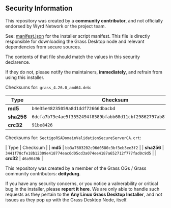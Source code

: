## Security Information

This repository was created by a **community contributor**, and not officially endorsed by Wyrd Network or the project team.

See: [manifest.json](./manifest.json) for the installer script manifest.  This file is directly responsible for downloading the Grass Desktop node and relevant dependencies from secure sources.

The contents of that file should match the values in this security declarence.

If they do not, please notify the maintainers, **immediately**, and refrain from using this installer.

Checksums for:  ``grass_4.26.0_amd64.deb``:

| Type | Checksum |
| ---- | -------- |
| **md5** | ``b4e35e48235059a8d1ddf72666dbacbd`` |
| **sha256** | ``6dcfa7b73e4ae5f3552494f8589bfabb68d11cbf29862797ab8f303800056ca6`` |
| **crc32** | ``91be8426`` |

Checksums for: ``SectigoRSADomainValidationSecureServerCA.crt``:

| Type | Checksum |
| **md5** | ``bb3a7603202c96d0580c3bf3eb3ee3f2`` |
| **sha256** | ``3441f78cfe18b12309e418774eac6d05cd3a074ee4187a652712f777fad0c9d5`` |
| **crc32** | ``46a9649b`` |

This repository was created by a member of the Grass OGs / Grass community contributors:  **deitydurg**.

If you have any security concerns, or you notice a valnerability or critical bug in the installer, please **report it here**.  We are only able to handle such requests as they pertain to the **Any Linux Grass Desktop Installer**, and not issues as they pop up with the Grass Desktop Node, itself.